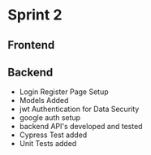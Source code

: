 
# Sprint 2

## Frontend

## Backend
- Login Register Page Setup
- Models Added
- jwt Authentication for Data Security
- google auth setup
- backend API's developed and tested
- Cypress Test added
- Unit Tests added
